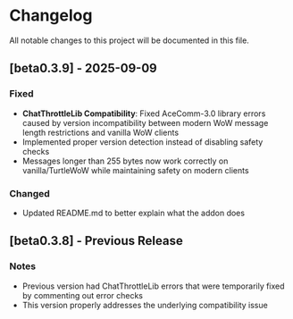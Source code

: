 # Changelog

All notable changes to this project will be documented in this file.

## [beta0.3.9] - 2025-09-09

### Fixed
- **ChatThrottleLib Compatibility**: Fixed AceComm-3.0 library errors caused by version incompatibility between modern WoW message length restrictions and vanilla WoW clients
- Implemented proper version detection instead of disabling safety checks
- Messages longer than 255 bytes now work correctly on vanilla/TurtleWoW while maintaining safety on modern clients

### Changed
- Updated README.md to better explain what the addon does

## [beta0.3.8] - Previous Release

### Notes
- Previous version had ChatThrottleLib errors that were temporarily fixed by commenting out error checks
- This version properly addresses the underlying compatibility issue
